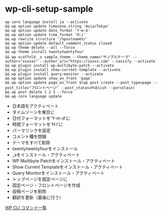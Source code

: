 # wp-cli-setup-sample

```
wp core language install ja --activate
&& wp option update timezone_string 'Asia/Tokyo'
&& wp option update date_format 'Y-m-d'
&& wp option update time_format 'H:i'
&& wp rewrite structure '/%postname%/'
&& wp option update default_comment_status closed
&& wp theme delete --all --force
&& wp theme install twentytwentyfour
&& wp scaffold _s sample_theme --theme_name="サンプルテーマ" --author="xxxxxx" --author_uri="https://xxxxx.com" --sassify --activate
&& wp plugin install wp-multibyte-patch --activate
&& wp plugin install show-current-template --activate
&& wp plugin install query-monitor --activate
&& wp option update show_on_front 'page'
&& wp option update page_on_front $(wp post create --post_type=page --post_title="フロントページ" --post_status=Publish --porcelain)
&& wp post delete 1 2 3 --force
&& wp core language update 
```

- 日本語をアクティベート
- タイムゾーンを東京に
- 日付フォーマットを'Y-m-d'に
- 時間フォーマットを'H:i'に
- パーマリンクを設定
- コメント欄を閉鎖
- テーマをすべて削除
- twentytwentyfourをインストール
- _sをインストール・アクティベート
- WP Multibyte Patchをインストール・アクティベート
- Show Current Templateをインストール・アクティベート
- Query Monitorをインストール・アクティベート
- トップページを固定ページに
- 固定ページ・フロントページを作成
- 投稿ページを削除
- 翻訳を更新（最後に行う）

[WP CLI コマンド一覧](https://developer.wordpress.org/cli/commands/)
